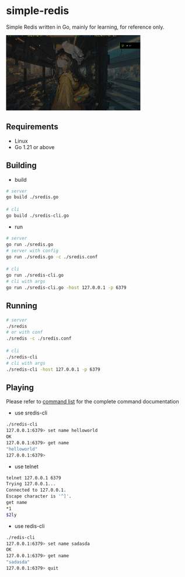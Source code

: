 # simple-redis

Simple Redis written in Go, mainly for learning, for reference only.

![](https://github.com/ILkUVayne/simple-redis/blob/dev/demonstrate.gif)

## Requirements

- Linux
- Go 1.21 or above

## Building

- build

~~~bash
# server
go build ./sredis.go

# cli
go build ./sredis-cli.go
~~~

- run

~~~bash
# server
go run ./sredis.go
# server with config
go run ./sredis.go -c ./sredis.conf

# cli
go run ./sredis-cli.go
# cli with args
go run ./sredis-cli.go -host 127.0.0.1 -p 6379
~~~

## Running

~~~bash
# server
./sredis
# or with conf
./sredis -c ./sredis.conf

# cli
./sredis-cli
# cli with args
./sredis-cli -host 127.0.0.1 -p 6379
~~~

## Playing

Please refer to  [command list](https://github.com/ILkUVayne/simple-redis/blob/master/commandlist.md) for the complete command documentation

- use sredis-cli

~~~bash
./sredis-cli
127.0.0.1:6379> set name helloworld
OK
127.0.0.1:6379> get name
"helloworld"
127.0.0.1:6379>

~~~

- use telnet

~~~bash
telnet 127.0.0.1 6379
Trying 127.0.0.1...
Connected to 127.0.0.1.
Escape character is '^]'.
get name
*1
$2ly
~~~

- use redis-cli

~~~bash
./redis-cli
127.0.0.1:6379> set name sadasda
OK
127.0.0.1:6379> get name
"sadasda"
127.0.0.1:6379> quit
~~~